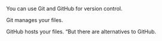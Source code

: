 You can use Git and GitHub for version control.

Git manages your files.

GitHub hosts your files. “But there are alternatives to GitHub.
